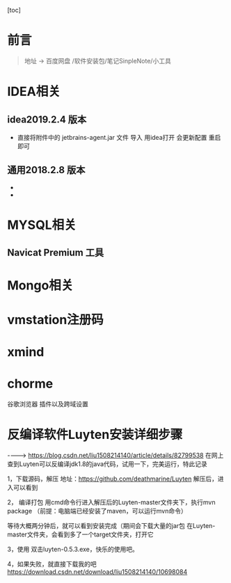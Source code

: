 [toc]

# 前言

> 地址 -> 百度网盘 /软件安装包/笔记SinpleNote/小工具

# IDEA相关
## idea2019.2.4 版本
 - 直接将附件中的 jetbrains-agent.jar 文件 导入 用idea打开 会更新配置 重启即可
## 通用2018.2.8 版本
- 
-



# MYSQL相关
## Navicat Premium 工具



# Mongo相关
## 


# vmstation注册码



# xmind




# chorme
 谷歌浏览器 插件以及跨域设置

 

 

# 反编译软件Luyten安装详细步骤

----> https://blog.csdn.net/liu1508214140/article/details/82799538
在网上查到Luyten可以反编译jdk1.8的java代码，试用一下，完美运行，特此记录

1，下载源码，解压
地址：https://github.com/deathmarine/Luyten
解压后，进入可以看到

2， 编译打包
用cmd命令行进入解压后的Luyten-master文件夹下，执行mvn package
 （前提：电脑端已经安装了maven，可以运行mvn命令）

等待大概两分钟后，就可以看到安装完成（期间会下载大量的jar包
 在Luyten-master文件夹，会看到多了一个target文件夹，打开它

3，使用
双击luyten-0.5.3.exe，快乐的使用吧。

4，如果失败，就直接下载我的吧
https://download.csdn.net/download/liu1508214140/10698084